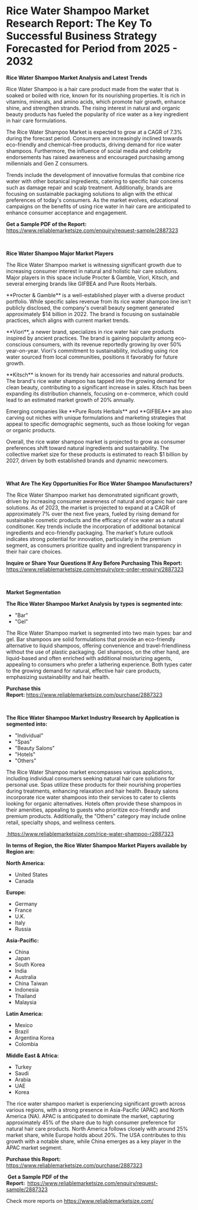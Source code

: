<p><h1>Rice Water Shampoo Market Research Report: The Key To Successful Business Strategy Forecasted for Period from 2025 - 2032</h1></p><p><strong>Rice Water Shampoo Market Analysis and Latest Trends</strong></p>
<p><p>Rice Water Shampoo is a hair care product made from the water that is soaked or boiled with rice, known for its nourishing properties. It is rich in vitamins, minerals, and amino acids, which promote hair growth, enhance shine, and strengthen strands. The rising interest in natural and organic beauty products has fueled the popularity of rice water as a key ingredient in hair care formulations.</p><p>The Rice Water Shampoo Market is expected to grow at a CAGR of 7.3% during the forecast period. Consumers are increasingly inclined towards eco-friendly and chemical-free products, driving demand for rice water shampoos. Furthermore, the influence of social media and celebrity endorsements has raised awareness and encouraged purchasing among millennials and Gen Z consumers. </p><p>Trends include the development of innovative formulas that combine rice water with other botanical ingredients, catering to specific hair concerns such as damage repair and scalp treatment. Additionally, brands are focusing on sustainable packaging solutions to align with the ethical preferences of today's consumers. As the market evolves, educational campaigns on the benefits of using rice water in hair care are anticipated to enhance consumer acceptance and engagement.</p></p>
<p><strong>Get a Sample PDF of the Report:&nbsp;</strong> <a href="https://www.reliablemarketsize.com/enquiry/request-sample/2887323?utm_campaign=2876&utm_medium=2&utm_source=Github&utm_content=ia&utm_term=14032025&utm_id=rice-water-shampoo">https://www.reliablemarketsize.com/enquiry/request-sample/2887323</a></p>
<p>&nbsp;</p>
<p><strong>Rice Water Shampoo Major Market Players</strong></p>
<p><p>The Rice Water Shampoo market is witnessing significant growth due to increasing consumer interest in natural and holistic hair care solutions. Major players in this space include Procter & Gamble, Viori, Kitsch, and several emerging brands like GIFBEA and Pure Roots Herbals.</p><p>**Procter & Gamble** is a well-established player with a diverse product portfolio. While specific sales revenue from its rice water shampoo line isn't publicly disclosed, the company's overall beauty segment generated approximately $14 billion in 2022. The brand is focusing on sustainable practices, which aligns with current market trends.</p><p>**Viori**, a newer brand, specializes in rice water hair care products inspired by ancient practices. The brand is gaining popularity among eco-conscious consumers, with its revenue reportedly growing by over 50% year-on-year. Viori's commitment to sustainability, including using rice water sourced from local communities, positions it favorably for future growth.</p><p>**Kitsch** is known for its trendy hair accessories and natural products. The brand's rice water shampoo has tapped into the growing demand for clean beauty, contributing to a significant increase in sales. Kitsch has been expanding its distribution channels, focusing on e-commerce, which could lead to an estimated market growth of 20% annually.</p><p>Emerging companies like **Pure Roots Herbals** and **GIFBEA** are also carving out niches with unique formulations and marketing strategies that appeal to specific demographic segments, such as those looking for vegan or organic products.</p><p>Overall, the rice water shampoo market is projected to grow as consumer preferences shift toward natural ingredients and sustainability. The collective market size for these products is estimated to reach $1 billion by 2027, driven by both established brands and dynamic newcomers.</p></p>
<p>&nbsp;</p>
<p><strong>What Are The Key Opportunities For Rice Water Shampoo Manufacturers?</strong></p>
<p><p>The Rice Water Shampoo market has demonstrated significant growth, driven by increasing consumer awareness of natural and organic hair care solutions. As of 2023, the market is projected to expand at a CAGR of approximately 7% over the next five years, fueled by rising demand for sustainable cosmetic products and the efficacy of rice water as a natural conditioner. Key trends include the incorporation of additional botanical ingredients and eco-friendly packaging. The market's future outlook indicates strong potential for innovation, particularly in the premium segment, as consumers prioritize quality and ingredient transparency in their hair care choices.</p></p>
<p><strong>Inquire or Share Your Questions If Any Before Purchasing This Report:</strong> <a href="https://www.reliablemarketsize.com/enquiry/pre-order-enquiry/2887323?utm_campaign=2876&utm_medium=2&utm_source=Github&utm_content=ia&utm_term=14032025&utm_id=rice-water-shampoo">https://www.reliablemarketsize.com/enquiry/pre-order-enquiry/2887323</a></p>
<p>&nbsp;</p>
<p><strong>Market Segmentation</strong></p>
<p><strong>The Rice Water Shampoo Market Analysis by types is segmented into:</strong></p>
<p><ul><li>"Bar"</li><li>"Gel"</li></ul></p>
<p><p>The Rice Water Shampoo market is segmented into two main types: bar and gel. Bar shampoos are solid formulations that provide an eco-friendly alternative to liquid shampoos, offering convenience and travel-friendliness without the use of plastic packaging. Gel shampoos, on the other hand, are liquid-based and often enriched with additional moisturizing agents, appealing to consumers who prefer a lathering experience. Both types cater to the growing demand for natural, effective hair care products, emphasizing sustainability and hair health.</p></p>
<p><strong>Purchase this Report:&nbsp;</strong><a href="https://www.reliablemarketsize.com/purchase/2887323?utm_campaign=2876&utm_medium=2&utm_source=Github&utm_content=ia&utm_term=14032025&utm_id=rice-water-shampoo">https://www.reliablemarketsize.com/purchase/2887323</a></p>
<p>&nbsp;</p>
<p><strong>The Rice Water Shampoo Market Industry Research by Application is segmented into:</strong></p>
<p><ul><li>"Individual"</li><li>"Spas"</li><li>"Beauty Salons"</li><li>"Hotels"</li><li>"Others"</li></ul></p>
<p><p>The Rice Water Shampoo market encompasses various applications, including individual consumers seeking natural hair care solutions for personal use. Spas utilize these products for their nourishing properties during treatments, enhancing relaxation and hair health. Beauty salons incorporate rice water shampoos into their services to cater to clients looking for organic alternatives. Hotels often provide these shampoos in their amenities, appealing to guests who prioritize eco-friendly and premium products. Additionally, the "Others" category may include online retail, specialty shops, and wellness centers.</p></p>
<p><a href="https://www.reliablemarketsize.com/rice-water-shampoo-r2887323?utm_campaign=2876&utm_medium=2&utm_source=Github&utm_content=ia&utm_term=14032025&utm_id=rice-water-shampoo">&nbsp;https://www.reliablemarketsize.com/rice-water-shampoo-r2887323</a></p>
<p><strong>In terms of Region, the Rice Water Shampoo Market Players available by Region are:</strong></p>
<p>
    <p> <strong> North America: </strong>
        <ul>
            <li>United States</li>
            <li>Canada</li>
        </ul>
        </p> 
    <p> <strong> Europe: </strong>
        <ul>
            <li>Germany</li>
            <li>France</li>
            <li>U.K.</li>
            <li>Italy</li>
            <li>Russia</li>
        </ul>
        </p> 
    <p> <strong> Asia-Pacific: </strong>
        <ul>
            <li>China</li>
            <li>Japan</li>
            <li>South Korea</li>
            <li>India</li>
            <li>Australia</li>
            <li>China Taiwan</li>
            <li>Indonesia</li>
            <li>Thailand</li>
            <li>Malaysia</li>
        </ul>
        </p> 
    <p> <strong> Latin America: </strong>
        <ul>
            <li>Mexico</li>
            <li>Brazil</li>
            <li>Argentina Korea</li>
            <li>Colombia</li>
        </ul>
        </p> 
    <p> <strong> Middle East & Africa: </strong>
        <ul>
            <li>Turkey</li>
            <li>Saudi</li>
            <li>Arabia</li>
            <li>UAE</li>
            <li>Korea</li>
        </ul>
    </p>
    </p>
<p><p>The rice water shampoo market is experiencing significant growth across various regions, with a strong presence in Asia-Pacific (APAC) and North America (NA). APAC is anticipated to dominate the market, capturing approximately 45% of the share due to high consumer preference for natural hair care products. North America follows closely with around 25% market share, while Europe holds about 20%. The USA contributes to this growth with a notable share, while China emerges as a key player in the APAC market segment.</p></p>
<p><strong>Purchase this Report: </strong><a href="https://www.reliablemarketsize.com/purchase/2887323?utm_campaign=2876&utm_medium=2&utm_source=Github&utm_content=ia&utm_term=14032025&utm_id=rice-water-shampoo">https://www.reliablemarketsize.com/purchase/2887323</a></p>
<p>&nbsp;<strong>Get a Sample PDF of the Report:&nbsp;&nbsp;</strong><a href="https://www.reliablemarketsize.com/enquiry/request-sample/2887323?utm_campaign=2876&utm_medium=2&utm_source=Github&utm_content=ia&utm_term=14032025&utm_id=rice-water-shampoo">https://www.reliablemarketsize.com/enquiry/request-sample/2887323</a></p>
<p><strong></strong></p>
<p>Check more reports on <a href="https://www.reliablemarketsize.com/?utm_campaign=2876&utm_medium=2&utm_source=Github&utm_content=ia&utm_term=14032025&utm_id=rice-water-shampoo">https://www.reliablemarketsize.com/</a></p>